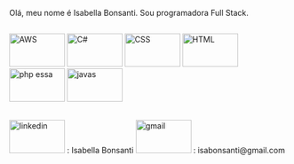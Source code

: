 Olá, meu nome é Isabella Bonsanti. Sou programadora Full Stack.
##

<img width="100" height="60" alt="AWS" src="https://github.com/user-attachments/assets/3090f4b3-d76b-4ea3-a247-264f083d85ae" />
<img width="100" height="60" alt="C#" src="https://github.com/user-attachments/assets/8e714fe8-0db3-4bee-a051-adc8979487b0" />
<img width="100" height="60" alt="CSS" src="https://github.com/user-attachments/assets/8d55fe51-822f-48a7-ac0e-dcc8b45083db" />
<img width="100" height="60" alt="HTML" src="https://github.com/user-attachments/assets/1dd30fee-8d07-491e-806f-0b10d49be7d8" />
<img width="100" height="60" alt="php essa" src="https://github.com/user-attachments/assets/8b5be439-dab7-4d90-b28a-448fca80abca" />
<img width="100" height="60" alt="javas" src="https://github.com/user-attachments/assets/46c4f48a-51ef-42f7-b9b4-db25d02246cf" />

##

<img width="100" height="60" alt="linkedin" src="https://github.com/user-attachments/assets/7b1d21d6-85ed-4ba0-88e3-06f908758909" />
: Isabella Bonsanti
<img width="100" height="60" alt="gmail" src="https://github.com/user-attachments/assets/6a0764aa-05fd-4f54-9f3d-f92a5eb621b5" />
: isabonsanti@gmail.com







